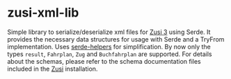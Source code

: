 # zusi-xml-lib

Simple library to serialize/deserialize xml files for [Zusi 3](https://www.zusi.de/) using Serde.
It provides the necessary data structures for usage with Serde and a TryFrom implementation.
Uses [serde-helpers](https://github.com/yxyx-github/rust-serde-helpers) for simplification.
By now only the types `result`, `Fahrplan`, `Zug` and `Buchfahrplan` are supported.
For details about the schemas, please refer to the schema documentation files included in the [Zusi](https://www.zusi.de/) installation.